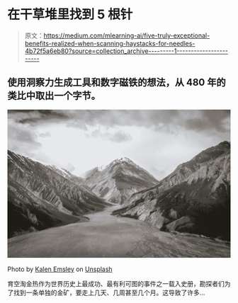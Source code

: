 # 在干草堆里找到 5 根针

> 原文：<https://medium.com/mlearning-ai/five-truly-exceptional-benefits-realized-when-scanning-haystacks-for-needles-4b72f5a6eb80?source=collection_archive---------1----------------------->

## 使用洞察力生成工具和数字磁铁的想法，从 480 年的类比中取出一个字节。

![](img/f1e232de0b04acac8caa0269b7648d85.png)

Photo by [Kalen Emsley](https://unsplash.com/@kalenemsley?utm_source=medium&utm_medium=referral) on [Unsplash](https://unsplash.com?utm_source=medium&utm_medium=referral)

育空淘金热作为世界历史上最成功、最有利可图的事件之一载入史册，勘探者们为了找到一条单独的金矿，要走上几天、几周甚至几个月。这导致了许多…